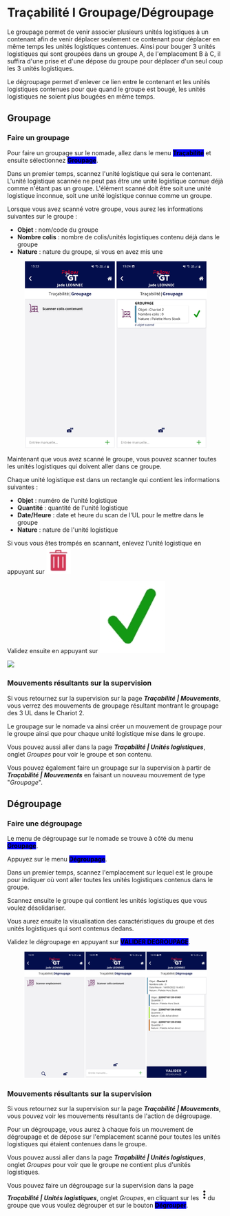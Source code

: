 # Traçabilité I Groupage/Dégroupage

Le groupage permet de venir associer plusieurs unités logistiques à un contenant afin de venir déplacer seulement ce contenant pour déplacer en même temps les unités logistiques contenues. Ainsi pour bouger 3 unités logistiques qui sont groupées dans un groupe A, de l'emplacement B à C, il suffira d'une prise et d'une dépose du groupe pour déplacer d'un seul coup les 3 unités logistiques.

Le dégroupage permet d'enlever ce lien entre le contenant et les unités logistiques contenues pour que quand le groupe est bougé, les unités logistiques ne soient plus bougées en même temps.&#x20;

## Groupage

### Faire un groupage

Pour faire un groupage sur le nomade, allez dans le menu <mark style="background-color:blue;">**Traçabilité**</mark> et ensuite sélectionnez <mark style="background-color:blue;">**Groupage**</mark>.

Dans un premier temps, scannez l'unité logistique qui sera le contenant. L'unité logistique scannée ne peut pas être une unité logistique connue déjà comme n'étant pas un groupe. L'élément scanné doit être soit une unité logistique inconnue, soit une unité logistique connue comme un groupe.&#x20;

Lorsque vous avez scanné votre groupe, vous aurez les informations suivantes sur le groupe :&#x20;

* **Objet** : nom/code du groupe
* **Nombre colis** : nombre de colis/unités logistiques contenu déjà dans le groupe
* **Nature** : nature du groupe, si vous en avez mis une

<figure><img src="../../.gitbook/assets/image (53).png" alt=""><figcaption></figcaption></figure>

Maintenant que vous avez scanné le groupe, vous pouvez scanner toutes les unités logistiques qui doivent aller dans ce groupe.&#x20;

Chaque unité logistique est dans un rectangle qui contient les informations suivantes :&#x20;

* **Objet** : numéro de l'unité logistique
* **Quantité** : quantité de l'unité logistique
* **Date/Heure** : date et heure du scan de l'UL pour le mettre dans le groupe
* **Nature** : nature de l'unité logistique

Si vous vous êtes trompés en scannant, enlevez l'unité logistique en appuyant sur <img src="../../.gitbook/assets/image (50).png" alt="" data-size="line">

Validez ensuite en appuyant sur <img src="../../.gitbook/assets/image (39).png" alt="" data-size="line">

![](<../../.gitbook/assets/Screenshot\_20220914-155240\_Follow GT.jpg>)

### Mouvements résultants sur la supervision

Si vous retournez sur la supervision sur la page _**Traçabilité | Mouvements**_, vous verrez des mouvements de groupage résultant montrant le groupage des 3 UL dans le Chariot 2.&#x20;

Le groupage sur le nomade va ainsi créer un mouvement de groupage pour le groupe ainsi que pour chaque unité logistique mise dans le groupe.&#x20;

Vous pouvez aussi aller dans la page _**Traçabilité | Unités logistiques**_, onglet _Groupes_ pour voir le groupe et son contenu.&#x20;

Vous pouvez également faire un groupage sur la supervision à partir de _**Traçabilité | Mouvements**_ en faisant un nouveau mouvement de type "_Groupage_".

## Dégroupage

### Faire une dégroupage

Le menu de dégroupage sur le nomade se trouve à côté du menu <mark style="background-color:blue;">**Groupage**</mark>.

Appuyez sur le menu <mark style="background-color:blue;">**Dégroupage**</mark>.

Dans un premier temps, scannez l'emplacement sur lequel est le groupe pour indiquer où vont aller toutes les unités logistiques contenus dans le groupe.&#x20;

Scannez ensuite le groupe qui contient les unités logistiques que vous voulez désolidariser.

Vous aurez ensuite la visualisation des caractéristiques du groupe et des unités logistiques qui sont contenus dedans.&#x20;

Validez le dégroupage en appuyant sur <mark style="background-color:blue;">**VALIDER DEGROUPAGE**</mark>.&#x20;

<figure><img src="../../.gitbook/assets/degroupage.PNG" alt=""><figcaption></figcaption></figure>

### Mouvements résultants sur la supervision

Si vous retournez sur la supervision sur la page _**Traçabilité | Mouvements**_, vous pouvez voir les mouvements résultants de l'action de dégroupage.&#x20;

Pour un dégroupage, vous aurez à chaque fois un mouvement de dégroupage et de dépose sur l'emplacement scanné pour toutes les unités logistiques qui étaient contenues dans le groupe.&#x20;

Vous pouvez aussi aller dans la page _**Traçabilité | Unités logistiques**_, onglet _Groupes_ pour voir que le groupe ne contient plus d'unités logistiques.&#x20;

Vous pouvez faire un dégroupage sur la supervision dans la page _**Traçabilité | Unités logistiques**_, onglet _Groupes_, en cliquant sur les <img src="../../.gitbook/assets/Capture d’écran 2023-02-06 à 12.07.16.png" alt="" data-size="line">du groupe que vous voulez dégrouper et sur le bouton <mark style="background-color:blue;">**Dégrouper**</mark>.&#x20;
